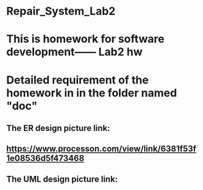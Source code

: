 # Repair_System_Lab2
# This is homework for software development—— Lab2 hw
# Detailed requirement of the homework in in the folder named "doc"


## The ER design picture link:
## https://www.processon.com/view/link/6381f53f1e08536d5f473468


## The UML design picture link:
## 
